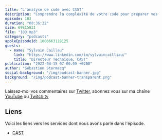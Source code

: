 ```yaml
---
title: "L'analyse de code avec CAST"
description: "Comprendre la complexité de votre code pour préparer vos migrations: La technologie de CAST analyse le code de vos applications avec une précision chirurgicale et collecte des données sur le fonctionnement interne de vos applications, les services utilisés, l'architecture,le flux de transactions, la facilité de migration vers le cloud, les problèmes de structure logique, les risques de sécurité et de conformité. Ce type d'analyse est un outil essentiel avant une migration, un projet de modernisation, pour mieux gèrer les risques liés à l'utilisation de librairies open-source, ou les investigations avant d'acheter des assets."
episode: 103
duration: "00:36:22"
size: 69815821
file: "103.mp3"
category: "podcasts"
appleEpisodeId: 1000663120125
guests:
  - name: "Sylvain Caillau"
    link: "https://www.linkedin.com/in/sylvaincailliau/"
    title: "Directeur Technique, CAST"
publication: "2022-04-15 07:00:00 +0200"
author: "Sébastien Stormacq"
social-background: "/img/podcast-banner.jpg"
background: "/img/podcast-banner-transparent.png"
---
```


Laissez-moi vos commentaires sur [Twitter](https://twitter.com/sebsto), abonnez vous sur ma chaîne [YouTube](https://www.youtube.com/sebsto) ou [Twitch.tv](https://www.twitch.tv/sebAWS)

## Liens

Voici les liens vers les services dont nous avons parlé dans l'épisode.

- [CAST](https://www.castsoftware.com/)